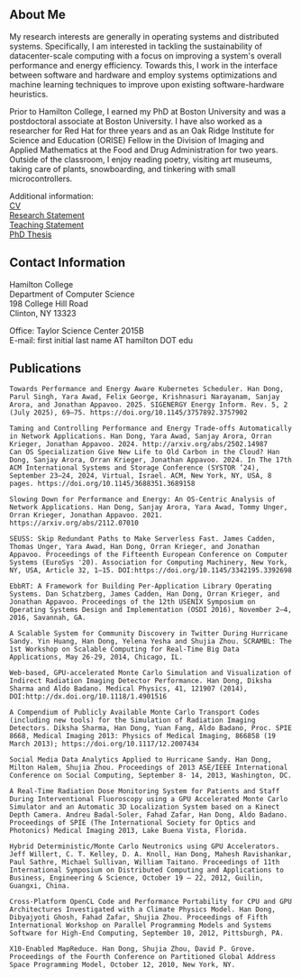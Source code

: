## About Me
My research interests are generally in operating systems and distributed systems. Specifically, I am interested in tackling the sustainability of datacenter-scale computing with a focus on improving a system's overall performance and energy efficiency. Towards this, I work in the interface between software and hardware and employ systems optimizations and machine learning techniques to improve upon existing software-hardware heuristics. 

Prior to Hamilton College, I earned my PhD at Boston University and was a postdoctoral associate at Boston University. I have also worked as a researcher for Red Hat for three years and as an Oak Ridge Institute for Science and Education (ORISE) Fellow in the Division of Imaging and Applied Mathematics at the Food and Drug Administration for two years. Outside of the classroom, I enjoy reading poetry, visiting art museums, taking care of plants, snowboarding, and tinkering with small microcontrollers.

Additional information:  
[CV](https://handong32.github.io/HanDongCV.pdf)  
[Research Statement](https://handong32.github.io/HanDongResearchStatement.pdf)  
[Teaching Statement](https://handong32.github.io/HanDongTeachingStatement.pdf)  
[PhD Thesis](https://handong32.github.io/PhDThesis.pdf)

## Contact Information
Hamilton College  
Department of Computer Science  
198 College Hill Road  
Clinton, NY 13323


Office: Taylor Science Center 2015B  
E-mail: first initial last name AT hamilton DOT edu

## Publications
```
Towards Performance and Energy Aware Kubernetes Scheduler. Han Dong, Parul Singh, Yara Awad, Felix George, Krishnasuri Narayanam, Sanjay Arora, and Jonathan Appavoo. 2025. SIGENERGY Energy Inform. Rev. 5, 2 (July 2025), 69–75. https://doi.org/10.1145/3757892.3757902

Taming and Controlling Performance and Energy Trade-offs Automatically in Network Applications. Han Dong, Yara Awad, Sanjay Arora, Orran Krieger, Jonathan Appavoo. 2024. http://arxiv.org/abs/2502.14987
Can OS Specialization Give New Life to Old Carbon in the Cloud? Han Dong, Sanjay Arora, Orran Krieger, Jonathan Appavoo. 2024. In The 17th ACM International Systems and Storage Conference (SYSTOR ’24), September 23–24, 2024, Virtual, Israel. ACM, New York, NY, USA, 8 pages. https://doi.org/10.1145/3688351.3689158 

Slowing Down for Performance and Energy: An OS-Centric Analysis of Network Applications. Han Dong, Sanjay Arora, Yara Awad, Tommy Unger, Orran Krieger, Jonathan Appavoo. 2021. https://arxiv.org/abs/2112.07010 

SEUSS: Skip Redundant Paths to Make Serverless Fast. James Cadden, Thomas Unger, Yara Awad, Han Dong, Orran Krieger, and Jonathan Appavoo. Proceedings of the Fifteenth European Conference on Computer Systems (EuroSys '20). Association for Computing Machinery, New York, NY, USA, Article 32, 1–15. DOI:https://doi.org/10.1145/3342195.3392698 

EbbRT: A Framework for Building Per-Application Library Operating Systems. Dan Schatzberg, James Cadden, Han Dong, Orran Krieger, and Jonathan Appavoo. Proceedings of the 12th USENIX Symposium on Operating Systems Design and Implementation (OSDI 2016), November 2–4, 2016, Savannah, GA. 

A Scalable System for Community Discovery in Twitter During Hurricane Sandy. Yin Huang, Han Dong, Yelena Yesha and Shujia Zhou. SCRAMBL: The 1st Workshop on Scalable Computing for Real-Time Big Data Applications, May 26-29, 2014, Chicago, IL. 

Web-based, GPU-accelerated Monte Carlo Simulation and Visualization of Indirect Radiation Imaging Detector Performance. Han Dong, Diksha Sharma and Aldo Badano. Medical Physics, 41, 121907 (2014), DOI:http://dx.doi.org/10.1118/1.4901516 

A Compendium of Publicly Available Monte Carlo Transport Codes (including new tools) for the Simulation of Radiation Imaging Detectors. Diksha Sharma, Han Dong, Yuan Fang, Aldo Badano, Proc. SPIE 8668, Medical Imaging 2013: Physics of Medical Imaging, 866858 (19 March 2013); https://doi.org/10.1117/12.2007434 

Social Media Data Analytics Applied to Hurricane Sandy. Han Dong, Milton Halem, Shujia Zhou. Proceedings of 2013 ASE/IEEE International Conference on Social Computing, September 8- 14, 2013, Washington, DC. 

A Real-Time Radiation Dose Monitoring System for Patients and Staff During Interventional Fluoroscopy using a GPU Accelerated Monte Carlo Simulator and an Automatic 3D Localization System based on a Kinect Depth Camera. Andreu Badal-Soler, Fahad Zafar, Han Dong, Aldo Badano. Proceedings of SPIE (The International Society for Optics and Photonics) Medical Imaging 2013, Lake Buena Vista, Florida.

Hybrid Deterministic/Monte Carlo Neutronics using GPU Accelerators. Jeff Willert, C. T. Kelley, D. A. Knoll, Han Dong, Mahesh Ravishankar, Paul Sathre, Michael Sullivan, William Taitano. Proceedings of 11th International Symposium on Distributed Computing and Applications to Business, Engineering & Science, October 19 – 22, 2012, Guilin, Guangxi, China. 

Cross-Platform OpenCL Code and Performance Portability for CPU and GPU Architectures Investigated with a Climate Physics Model. Han Dong, Dibyajyoti Ghosh, Fahad Zafar, Shujia Zhou. Proceedings of Fifth International Workshop on Parallel Programming Models and Systems Software for High-End Computing, September 10, 2012, Pittsburgh, PA. 

X10-Enabled MapReduce. Han Dong, Shujia Zhou, David P. Grove. Proceedings of the Fourth Conference on Partitioned Global Address Space Programming Model, October 12, 2010, New York, NY. 
```
